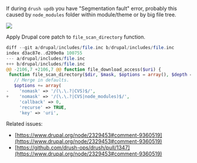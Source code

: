 If during `drush updb` you have "Segmentation fault" error, probably this caused by `node_modules` folder within module/theme or by big file tree.

![](https://cloud.githubusercontent.com/assets/1316234/8358001/88a4d81e-1b66-11e5-8476-9c8ad068c2ad.png)

Apply Drupal core patch to `file_scan_directory` function.

```php
diff --git a/drupal/includes/file.inc b/drupal/includes/file.inc
index d3ac87e..d209e0a 100755
--- a/drupal/includes/file.inc
+++ b/drupal/includes/file.inc
@@ -2106,7 +2106,7 @@ function file_download_access($uri) {
 function file_scan_directory($dir, $mask, $options = array(), $depth = 0) {
   // Merge in defaults.
   $options += array(
-    'nomask' => '/(\.\.?|CVS)$/',
+    'nomask' => '/(\.\.?|CVS|node_modules)$/',
     'callback' => 0,
     'recurse' => TRUE,
     'key' => 'uri',
```

Related issues:

* [https://www.drupal.org/node/2329453#comment-9360519](https://www.drupal.org/node/2329453#comment-9360519)
* [https://github.com/drush-ops/drush/pull/1347](https://www.drupal.org/node/2329453#comment-9360519)